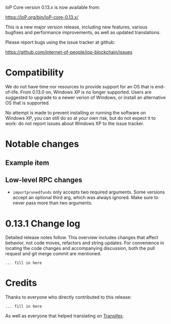 IoP Core version 0.13.x is now available from:

  <https://IoP.org/bin/IoP-core-0.13.x/>

This is a new major version release, including new features, various bugfixes
and performance improvements, as well as updated translations.

Please report bugs using the issue tracker at github:

  <https://github.com/internet-of-people/iop-blockchain/issues>


Compatibility
==============

We do not have time nor resources to provide support for an OS that is
end-of-life. From 0.13.0 on, Windows XP is no longer supported. Users are
suggested to upgrade to a newer verion of Windows, or install an alternative OS
that is supported.

No attempt is made to prevent installing or running the software on Windows XP,
you can still do so at your own risk, but do not expect it to work: do not
report issues about Windows XP to the issue tracker.

Notable changes
===============

Example item
--------------

Low-level RPC changes
---------------------

- `importprunedfunds` only accepts two required arguments. Some versions accept
  an optional third arg, which was always ignored. Make sure to never pass more
  than two arguments.


0.13.1 Change log
=================

Detailed release notes follow. This overview includes changes that affect
behavior, not code moves, refactors and string updates. For convenience in locating
the code changes and accompanying discussion, both the pull request and
git merge commit are mentioned.

    ... fill in here

Credits
=======

Thanks to everyone who directly contributed to this release:

    ... fill in here

As well as everyone that helped translating on [Transifex](https://www.transifex.com/projects/p/bitcoin/).
